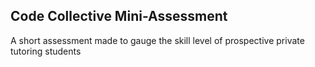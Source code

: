 Code Collective Mini-Assessment
-------------------------------

A short assessment made to gauge the skill level of prospective private tutoring students
